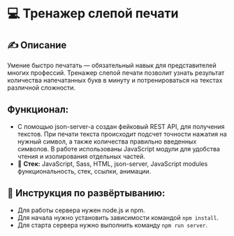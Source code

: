 # 💻 Тренажер слепой печати

## ✍️  Описание
 Умение быстро печатать — обязательный навык для представителей многих профессий. Тренажер слепой печати позволит узнать результат количества напечатанных букв в минуту и потренироваться на текстах различной сложности. 
## Функционал: 
- С помощью json-server-а создан фейковый REST API, для получения текстов.
При печати текста происходит подсчет точности нажатия на нужный символ, а также количества правильно введенных символов.
В работе использованы JavaScript модули для удобства чтения и изолирования отдельных частей.
- 🔨 **Стек:** JavaScript, Sass, HTML, json-server, JavaScript modules
функциональность, стек, ссылки, анимации.
## 📝 Инструкция по развёртыванию: 
- Для работы сервера нужен node.js и npm.
- Для начала нужно установить зависимости командой `npm install`.
- Для старта сервера нужно выполнить команду `npm run server`.
